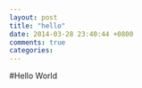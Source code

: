 ```yaml
---
layout: post
title: "hello"
date: 2014-03-28 23:40:44 +0800
comments: true
categories: 
---
```

#Hello World
